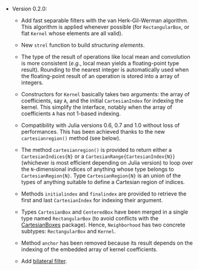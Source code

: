 * Version 0.2.0:

  - Add fast separable filters with the van Herk-Gil-Werman algorithm.  This
    algorithm is applied whenever possible (for `RectangularBox`, or flat
    `Kernel` whose elements are all valid).

  - New `strel` function to build *structuring* *elements*.

  - The type of the result of operations like local mean and convolution is
    more consistent (*e.g.*, local mean yields a floating-point type result).
    Rounding to the nearest integer is automatically used when the
    floating-point result of an operation is stored into a array of integers.

  - Constructors for `Kernel` basically takes two arguments: the array of
    coefficients, say `A`, and the initial `CartesianIndex` for indexing the
    kernel.  This simplify the interface, notably when the array of
    coefficients `A` has not 1-based indexing.

  - Compatibility with Julia versions 0.6, 0.7 and 1.0 without loss of
    performances.  This has been achieved thanks to the new `cartesianregion()`
    method (see below).

  - The method `cartesianregion()` is provided to return either a
    `CartesianIndices{N}` or a `CartesianRange{CartesianIndex{N}}` (whichever
    is most efficient depending on Julia version) to loop over the
    `N`-dimensional indices of anything whose type belongs to
    `CartesianRegion{N}`.  Type `CartesianRegion{N}` is an union of the types
    of anything suitable to define a Cartesian region of indices.

  - Methods `initialindex` and `finalindex` are provided to retrieve the
    first and last `CartesianIndex` for indexing their argument.

  - Types `CartesianBox` and `CenteredBox` have been merged in a single type
    named `RectangularBox` (to avoid conflicts with the
    [CartesianBoxes](https://github.com/emmt/CartesianBoxes.jl) package).
    Hence, `Neighborhood` has two concrete subtypes: `RectangularBox` and
    `Kernel`.

  - Method `anchor` has been removed because its result depends on the indexing
    of the embedded array of kernel coefficients.

  - Add [bilateral filter](https://en.wikipedia.org/wiki/Bilateral_filter).
